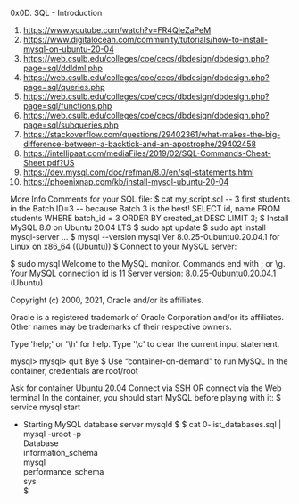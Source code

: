 0x0D. SQL - Introduction

1. https://www.youtube.com/watch?v=FR4QIeZaPeM
2. https://www.digitalocean.com/community/tutorials/how-to-install-mysql-on-ubuntu-20-04
3. https://web.csulb.edu/colleges/coe/cecs/dbdesign/dbdesign.php?page=sql/ddldml.php
4. https://web.csulb.edu/colleges/coe/cecs/dbdesign/dbdesign.php?page=sql/queries.php
5. https://web.csulb.edu/colleges/coe/cecs/dbdesign/dbdesign.php?page=sql/functions.php
6. https://web.csulb.edu/colleges/coe/cecs/dbdesign/dbdesign.php?page=sql/subqueries.php
7. https://stackoverflow.com/questions/29402361/what-makes-the-big-difference-between-a-backtick-and-an-apostrophe/29402458
8. https://intellipaat.com/mediaFiles/2019/02/SQL-Commands-Cheat-Sheet.pdf?US
9. https://dev.mysql.com/doc/refman/8.0/en/sql-statements.html
10. https://phoenixnap.com/kb/install-mysql-ubuntu-20-04

More Info
Comments for your SQL file:
$ cat my_script.sql
-- 3 first students in the Batch ID=3
-- because Batch 3 is the best!
SELECT id, name FROM students WHERE batch_id = 3 ORDER BY created_at DESC LIMIT 3;
$
Install MySQL 8.0 on Ubuntu 20.04 LTS
$ sudo apt update
$ sudo apt install mysql-server
...
$ mysql --version
mysql  Ver 8.0.25-0ubuntu0.20.04.1 for Linux on x86_64 ((Ubuntu))
$
Connect to your MySQL server:

$ sudo mysql
Welcome to the MySQL monitor.  Commands end with ; or \g.
Your MySQL connection id is 11
Server version: 8.0.25-0ubuntu0.20.04.1 (Ubuntu)

Copyright (c) 2000, 2021, Oracle and/or its affiliates.

Oracle is a registered trademark of Oracle Corporation and/or its
affiliates. Other names may be trademarks of their respective
owners.

Type 'help;' or '\h' for help. Type '\c' to clear the current input statement.

mysql>
mysql> quit
Bye
$
Use “container-on-demand” to run MySQL
In the container, credentials are root/root

Ask for container Ubuntu 20.04
Connect via SSH
OR connect via the Web terminal
In the container, you should start MySQL before playing with it:
$ service mysql start                                                   
 * Starting MySQL database server mysqld 
$
$ cat 0-list_databases.sql | mysql -uroot -p                               
Database                                                                                   
information_schema                                                                         
mysql                                                                                      
performance_schema                                                                         
sys                      
$
